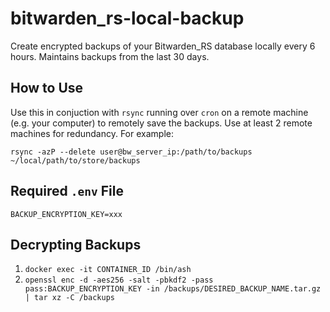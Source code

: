 # bitwarden_rs-local-backup
Create encrypted backups of your Bitwarden_RS database locally every 6 hours. Maintains backups from the last 30 days.

## How to Use

Use this in conjuction with `rsync` running over `cron` on a remote machine (e.g. your computer) to remotely save the backups. Use at least 2 remote machines for redundancy. For example:

```
rsync -azP --delete user@bw_server_ip:/path/to/backups ~/local/path/to/store/backups
```

## Required `.env` File
```
BACKUP_ENCRYPTION_KEY=xxx
```

## Decrypting Backups
1. `docker exec -it CONTAINER_ID /bin/ash`
2. `openssl enc -d -aes256 -salt -pbkdf2 -pass pass:BACKUP_ENCRYPTION_KEY -in /backups/DESIRED_BACKUP_NAME.tar.gz | tar xz -C /backups`